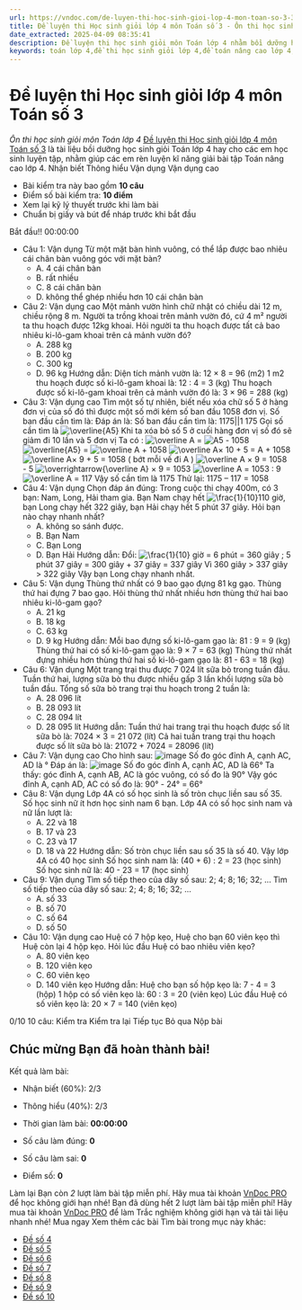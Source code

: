 ```yaml
---
url: https://vndoc.com/de-luyen-thi-hoc-sinh-gioi-lop-4-mon-toan-so-3-324963
title: Đề luyện thi Học sinh giỏi lớp 4 môn Toán số 3 - Ôn thi học sinh giỏi môn Toán lớp 4 - VnDoc.com
date_extracted: 2025-04-09 08:35:41
description: Đề luyện thi học sinh giỏi môn Toán lớp 4 nhằm bồi dưỡng học sinh giỏi lớp 4. Mời thầy cô và các em cùng tham khảo.
keywords: toán lớp 4,đề thi học sinh giỏi lớp 4,đề toán nâng cao lớp 4,đề toán lớp 4 nâng cao,đề thi học sinh giỏi toán lớp 4,bồi dưỡng học sinh giỏi lớp 4,bộ đề luyện thi học sinh giỏi môn Toán lớp 4,tài liệu bồi dưỡng học sinh giỏi lớp 4,đề thi học sinh giỏi lớp 4 môn toán,bộ đề thi hsg toán lớp 4,đề thi tiểu học,bồi dưỡng học sinh giỏi lớp 4 môn toán,đề thi HSG lớp 4
---
```


# Đề luyện thi Học sinh giỏi lớp 4 môn Toán số 3
 _Ôn thi học sinh giỏi môn Toán lớp 4_
[Đề luyện thi Học sinh giỏi lớp 4 môn Toán số 3](<https://vndoc.com/de-luyen-thi-hoc-sinh-gioi-lop-4-mon-toan-so-3-324963>) là tài liệu bồi dưỡng học sinh giỏi Toán lớp 4 hay cho các em học sinh luyện tập, nhằm giúp các em rèn luyện kĩ năng giải bài tập Toán nâng cao lớp 4.
Nhận biết Thông hiểu Vận dụng Vận dụng cao
  * Bài kiểm tra này bao gồm **10 câu**
  * Điểm số bài kiểm tra: **10 điểm**
  * Xem lại kỹ lý thuyết trước khi làm bài
  * Chuẩn bị giấy và bút để nháp trước khi bắt đầu

Bắt đầu\!\!
00:00:00
  * Câu 1:  Vận dụng
Từ một mặt bàn hình vuông, có thể lắp được bao nhiêu cái chân bàn vuông góc với mặt bàn?
    * A. 4 cái chân bàn 
    * B. rất nhiều 
    * C. 8 cái chân bàn 
    * D. không thể ghép nhiều hơn 10 cái chân bàn 
  * Câu 2:  Vận dụng cao
Một mảnh vườn hình chữ nhật có chiều dài 12 m, chiều rộng 8 m. Người ta trồng khoai trên mảnh vườn đó, cứ 4 m² người ta thu hoạch được 12kg khoai. Hỏi người ta thu hoạch được tất cả bao nhiêu ki-lô-gam khoai trên cả mảnh vườn đó?
    * A. 288 kg 
    * B. 200 kg 
    * C. 300 kg 
    * D. 96 kg 
Hướng dẫn: 
Diện tích mảnh vườn là:
12 × 8 = 96 \(m2\)
1 m2 thu hoạch được số ki-lô-gam khoai là:
12 : 4 = 3 \(kg\)
Thu hoạch được số ki-lô-gam khoai trên cả mảnh vườn đó là:
3 × 96 = 288 \(kg\)
  * Câu 3:  Vận dụng cao
Tìm một số tự nhiên, biết nếu xóa chữ số 5 ở hàng đơn vị của số đó thì được một số mới kém số ban đầu 1058 đơn vị.
Số ban đầu cần tìm là: 
Đáp án là:
Số ban đầu cần tìm là: 1175||1 175
Gọi số cần tìm là ![\\overline{A5}](https://tex.vdoc.vn?tex=%5Coverline%7BA5%7D)
Khi ta xóa bỏ số 5 ở cuối hàng đơn vị số đó sẽ giảm đi 10 lần và 5 đơn vị
Ta có : ![\\overline A](https://tex.vdoc.vn?tex=%5Coverline%20A) = ![A5](https://tex.vdoc.vn?tex=A5) \- 1058
![\\overline{A5}](https://tex.vdoc.vn?tex=%5Coverline%7BA5%7D) = ![\\overline A](https://tex.vdoc.vn?tex=%5Coverline%20A) \+ 1058
![\\overline A](https://tex.vdoc.vn?tex=%5Coverline%20A)× 10 + 5 = A + 1058
![\\overline A](https://tex.vdoc.vn?tex=%5Coverline%20A)× 9 + 5 = 1058 \( bớt mỗi vế đi A \)
![\\overline A](https://tex.vdoc.vn?tex=%5Coverline%20A) × 9 = 1058 - 5
![\\overrightarrow{\\overline A}](https://tex.vdoc.vn?tex=%5Coverrightarrow%7B%5Coverline%20A%7D) × 9 = 1053
![\\overline A](https://tex.vdoc.vn?tex=%5Coverline%20A) = 1053 : 9
![\\overline A](https://tex.vdoc.vn?tex=%5Coverline%20A) = 117
Vậy số cần tìm là 1175
Thử lại: 1175 – 117 = 1058
  * Câu 4:  Vận dụng
Chọn đáp án đúng:
Trong cuộc thi chạy 400m, có 3 bạn: Nam, Long, Hải tham gia. Bạn Nam chạy hết ![\\frac{1}{10}](https://i.vdoc.vn/data/image/blank.png)110 giờ, bạn Long chạy hết 322 giây, bạn Hải chạy hết 5 phút 37 giây. Hỏi bạn nào chạy nhanh nhất?
    * A. không so sánh được. 
    * B. Bạn Nam 
    * C. Bạn Long 
    * D. Bạn Hải 
Hướng dẫn: 
Đổi: ![\\frac{1}{10}](https://tex.vdoc.vn?tex=%5Cfrac%7B1%7D%7B10%7D) giờ = 6 phút = 360 giây ; 5 phút 37 giây = 300 giây + 37 giây = 337 giây
Vì 360 giây > 337 giây > 322 giây
Vậy bạn Long chạy nhanh nhất.
  * Câu 5:  Vận dụng
Thùng thứ nhất có 9 bao gạo đựng 81 kg gạo. Thùng thứ hai đựng 7 bao gạo. Hỏi thùng thứ nhất nhiều hơn thùng thứ hai bao nhiêu ki-lô-gam gạo?
    * A. 21 kg 
    * B. 18 kg 
    * C. 63 kg 
    * D. 9 kg 
Hướng dẫn: 
Mỗi bao đựng số ki-lô-gam gạo là:
81 : 9 = 9 \(kg\)
Thùng thứ hai có số ki-lô-gam gạo là:
9 × 7 = 63 \(kg\)
Thùng thứ nhất đựng nhiều hơn thùng thứ hai số ki-lô-gam gạo là:
81 - 63 = 18 \(kg\)
  * Câu 6:  Vận dụng
Một trang trại thu được 7 024 lít sữa bò trong tuần đầu. Tuần thứ hai, lượng sữa bò thu được nhiều gấp 3 lần khối lượng sữa bò tuần đầu. Tổng số sữa bò trang trại thu hoạch trong 2 tuần là:
    * A. 28 096 lít 
    * B. 28 093 lít 
    * C. 28 094 lít 
    * D. 28 095 lít 
Hướng dẫn: 
Tuần thứ hai trang trại thu hoạch được số lít sữa bò là:
7024 × 3 = 21 072 \(lít\)
Cả hai tuần trang trại thu hoạch được số lít sữa bò là:
21072 + 7024 = 28096 \(lít\)
  * Câu 7:  Vận dụng cao
Cho hình sau:
![image](https://i.vdoc.vn/data/image/2024/07/24/trac-nghiem-toan-4-h3.png)
Số đo góc đỉnh A, cạnh AC, AD là °
Đáp án là:
![image](/data/image/2024/07/24/trac-nghiem-toan-4-h3.png)
Số đo góc đỉnh A, cạnh AC, AD là 66°
Ta thấy: góc đỉnh A, cạnh AB, AC là góc vuông, có số đo là 90°
Vậy góc đỉnh A, cạnh AD, AC có số đo là: 90° - 24° = 66°
  * Câu 8:  Vận dụng
Lớp 4A có số học sinh là số tròn chục liền sau số 35. Số học sinh nữ ít hơn học sinh nam 6 bạn. Lớp 4A có số học sinh nam và nữ lần lượt là:
    * A. 22 và 18 
    * B. 17 và 23 
    * C. 23 và 17 
    * D. 18 và 22 
Hướng dẫn: 
Số tròn chục liền sau số 35 là số 40. Vậy lớp 4A có 40 học sinh
Số học sinh nam là: \(40 + 6\) : 2 = 23 \(học sinh\)
Số học sinh nữ là: 40 - 23 = 17 \(học sinh\)
  * Câu 9:  Vận dụng
Tìm số tiếp theo của dãy số sau: 2; 4; 8; 16; 32; …
Tìm số tiếp theo của dãy số sau: 2; 4; 8; 16; 32; …
    * A.
số 33
    * B.
số 70
    * C.
số 64
    * D.
số 50
  * Câu 10:  Vận dụng cao
Huệ có 7 hộp kẹo, Huệ cho bạn 60 viên kẹo thì Huệ còn lại 4 hộp kẹo. Hỏi lúc đầu Huệ có bao nhiêu viên kẹo?
    * A. 80 viên kẹo 
    * B. 120 viên kẹo 
    * C. 60 viên kẹo 
    * D. 140 viên kẹo 
Hướng dẫn: 
Huệ cho bạn số hộp kẹo là:
7 - 4 = 3 \(hộp\)
1 hộp có số viên kẹo là:
60 : 3 = 20 \(viên kẹo\)
Lúc đầu Huệ có số viên kẹo là:
20 × 7 = 140 \(viên kẹo\)

0/10
10 câu:
Kiểm tra Kiểm tra lại Tiếp tục Bỏ qua Nộp bài
## Chúc mừng Bạn đã hoàn thành bài\!
Kết quả làm bài:
  * Nhận biết \(60%\):
2/3
  * Thông hiểu \(40%\):
2/3

  * Thời gian làm bài:  **00:00:00**
  * Số câu làm đúng: **0**
  * Số câu làm sai: **0**
  * Điểm số: **0**

Làm lại
Bạn còn _2_ lượt làm bài tập miễn phí. Hãy mua tài khoản [VnDoc PRO](</pro>) để học không giới hạn nhé\!  Bạn đã dùng hết 2 lượt làm bài tập miễn phí\! Hãy mua tài khoản [VnDoc PRO](</pro>) để làm Trắc nghiệm không giới hạn và tải tài liệu nhanh nhé\!  Mua ngay
Xem thêm các bài Tìm bài trong mục này khác:
  * [Đề số 4](</de-luyen-thi-hoc-sinh-gioi-lop-4-mon-toan-so-4-325142>)
  * [Đề số 5](</de-luyen-thi-hoc-sinh-gioi-lop-4-mon-toan-so-5-325158>)
  * [Đề số 6](</de-luyen-thi-hoc-sinh-gioi-lop-4-mon-toan-so-6-325165>)
  * [Đề số 7](</de-luyen-thi-hoc-sinh-gioi-lop-4-mon-toan-so-7-325212>)
  * [Đề số 8](</de-luyen-thi-hoc-sinh-gioi-lop-4-mon-toan-so-8-325870>)
  * [Đề số 9](</de-luyen-thi-hoc-sinh-gioi-lop-4-mon-toan-so-9-326013>)
  * [Đề số 10](</de-luyen-thi-hoc-sinh-gioi-lop-4-mon-toan-so-10-328173>)

